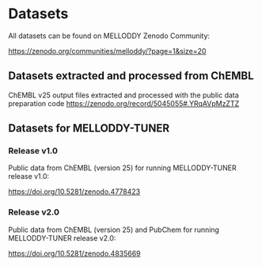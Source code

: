 # Datasets 
All datasets can be found on MELLODDY Zenodo Community:

https://zenodo.org/communities/melloddy/?page=1&size=20

## Datasets extracted and processed from ChEMBL

ChEMBL v25 output files extracted and processed with the public data preparation code 
https://zenodo.org/record/5045055#.YRqAVpMzZTZ

## Datasets for MELLODDY-TUNER

### Release v1.0

Public data from ChEMBL (version 25) for running MELLODDY-TUNER release v1.0:

https://doi.org/10.5281/zenodo.4778423

### Release v2.0

Public data from ChEMBL (version 25) and PubChem for running MELLODDY-TUNER release v2.0:

https://doi.org/10.5281/zenodo.4835669
